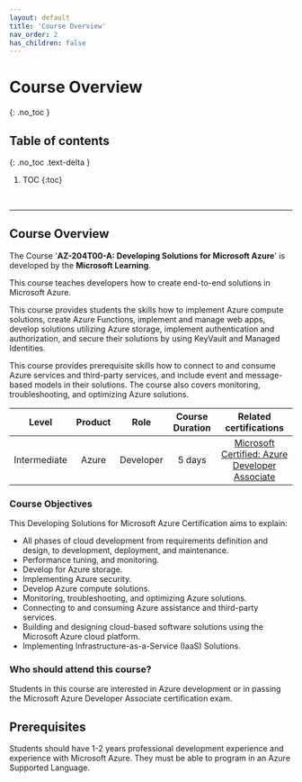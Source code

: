 ```yaml
---
layout: default
title: 'Course Overview'
nav_order: 2
has_children: false
---
```


# Course Overview
{: .no_toc }


## Table of contents
{: .no_toc .text-delta }

1. TOC
{:toc}

<br/>

---

<!-- Course Overview -->
## **Course Overview**

The Course '**AZ-204T00-A: Developing Solutions for Microsoft Azure**' is developed by the **Microsoft Learning**.

This course teaches developers how to create end-to-end solutions in Microsoft Azure. 

This course provides students the skills how to implement Azure compute solutions, create Azure Functions, implement and manage web apps, develop solutions utilizing Azure storage, implement authentication and authorization, and secure their solutions by using KeyVault and Managed Identities.

This course provides prerequisite skills how to connect to and consume Azure services and third-party services, and include event and message-based models in their solutions. The course also covers monitoring, troubleshooting, and optimizing Azure solutions.


|  Level        | Product                   | Role                  | Course Duration  |  Related certifications | 
| :---:         | :---:                     | :---:                 | :---:            | :---:     |
|  Intermediate | Azure                     | Developer             | 5 days           | [Microsoft Certified: Azure Developer Associate](https://learn.microsoft.com/en-us/credentials/certifications/azure-developer/) |


<!-- Course Objectives -->
### **Course Objectives**

This Developing Solutions for Microsoft Azure Certification aims to explain:

* All phases of cloud development from requirements definition and design, to development, deployment, and maintenance.
* Performance tuning, and monitoring.
* Develop for Azure storage.
* Implementing Azure security.
* Develop Azure compute solutions.
* Monitoring, troubleshooting, and optimizing Azure solutions.
* Connecting to and consuming Azure assistance and third-party services.
* Building and designing cloud-based software solutions using the Microsoft Azure cloud platform.
* Implementing Infrastructure-as-a-Service (IaaS) Solutions.




<!-- Who should attend this course -->
### **Who should attend this course?**

Students in this course are interested in Azure development or in passing the Microsoft Azure Developer Associate certification exam.


<!-- Audience Profile -->
<!-- ### **Participant profiles** -->


<!-- Prerequisites -->
## **Prerequisites**

Students should have 1-2 years professional development experience and experience with Microsoft Azure. They must be able to program in an Azure Supported Language. 

